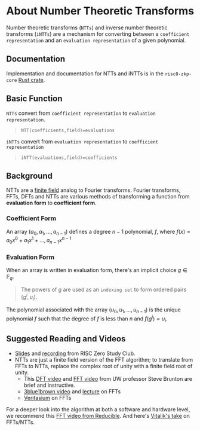 # About Number Theoretic Transforms

Number theoretic transforms (`NTTs`) and inverse number theoretic transforms (`iNTTs`) are a mechanism for converting between a `coefficient representation` and an `evaluation representation` of a given polynomial.

## Documentation

Implementation and documentation for NTTs and iNTTs is in the `risc0-zkp-core` [Rust crate](https://github.com/risc0/risc0#rust-crates).

## Basic Function

`NTTs` convert from `coefficient representation` to `evaluation representation`.

> `NTT(coefficients,field)=evaluations`

`iNTTs` convert from `evaluation representation` to `coefficient representation`

> `iNTT(evaluations,field)=coefficients`

## Background

NTTs are a [finite field](about-finite-fields.md) analog to Fourier transforms.
Fourier transforms, FFTs, DFTs and NTTs are various methods of transforming a function from **evaluation form** to **coefficient form**.

### Coefficient Form

An array $(a_0,a_1,\ldots,a_{n-1})$ defines a degree $n-1$ polynomial, $f$, where $f(x)=a_0x^0+a_1x^1+\ldots,a_{n-1}x^{n-1}$

### Evaluation Form

When an array is written in evaluation form, there's an implicit choice $g\in\mathbb{F}_q$.

> The powers of $g$ are used as an `indexing set` to form ordered pairs $(g^i,u_i)$.

The polynomial associated with the array $(u_0,u_1,\ldots,u_{n-1})$ is the unique polynomial $f$ such that the degree of $f$ is less than $n$ and $f(g^i)=u_i$.

## Suggested Reading and Videos

- [Slides]() and [recording](https://youtu.be/Pct3rS4Y0IA) from RISC Zero Study Club.
- NTTs are just a finite field version of the FFT algorithm; to translate from FFTs to NTTs, replace the complex root of unity with a finite field root of unity.
  - This [DFT video](https://www.youtube.com/watch?v=nl9TZanwbBk) and [FFT video](https://www.youtube.com/watch?v=E8HeD-MUrjY) from UW professor Steve Brunton are brief and instructive.
  - [3blue1brown video](https://www.youtube.com/watch?v=spUNpyF58BY) and [lecture](https://www.youtube.com/watch?v=g8RkArhtCc4) on FFTs
  - [Veritasium](https://www.youtube.com/watch?v=nmgFG7PUHfo) on FFTs

For a deeper look into the algorithm at both a software and hardware level, we recommend this [FFT video from Reducible](https://www.youtube.com/watch?v=h7apO7q16V0). And here's [Vitalik's take](https://vitalik.eth.limo/general/2019/05/12/fft.html) on FFTs/NTTs.
